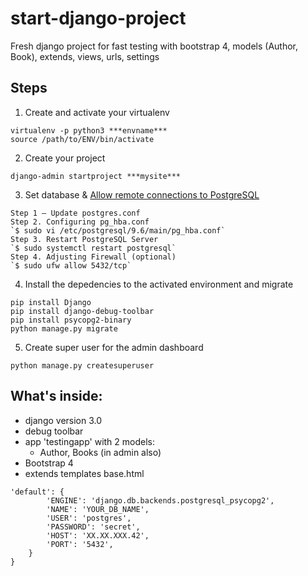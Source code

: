 # start-django-project

Fresh django project for fast testing with bootstrap 4, models (Author, Book), extends, views, urls, settings


## Steps
1. Create and activate your virtualenv
```
virtualenv -p python3 ***envname***
source /path/to/ENV/bin/activate
```

2. Create your project
```
django-admin startproject ***mysite***
```

3. Set database & [ Allow remote connections to PostgreSQL](http://devopspy.com/linux/allow-remote-connections-postgresql/)
```
Step 1 – Update postgres.conf
Step 2. Configuring pg_hba.conf
`$ sudo vi /etc/postgresql/9.6/main/pg_hba.conf`
Step 3. Restart PostgreSQL Server
`$ sudo systemctl restart postgresql`
Step 4. Adjusting Firewall (optional)
`$ sudo ufw allow 5432/tcp`
```

4. Install the depedencies to the activated environment and migrate
```
pip install Django
pip install django-debug-toolbar
pip install psycopg2-binary
python manage.py migrate
```

5. Create super user for the admin dashboard
```
python manage.py createsuperuser
```

## What's inside:
+ django version 3.0
+ debug toolbar
+ app 'testingapp' with 2 models:
  + Author, Books (in admin also)
+ Bootstrap 4
+ extends templates base.html

```
'default': {
        'ENGINE': 'django.db.backends.postgresql_psycopg2',
        'NAME': 'YOUR_DB_NAME',
        'USER': 'postgres',
        'PASSWORD': 'secret',
        'HOST': 'XX.XX.XXX.42',
        'PORT': '5432',
    }
}
```
